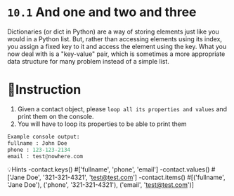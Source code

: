 # `10.1` And one and two and three

Dictionaries (or dict in Python) are a way of storing elements just like you
would in a Python list. But, rather than accessing elements using its index,
you assign a fixed key to it and access the element using the key. What you now
deal with is a "key-value" pair, which is sometimes a more appropriate data structure
for many problem instead of a simple list.


# 📝Instruction
1. Given a contact object, please `loop all its properties and values` and print them on the console.
2. You will have to loop its properties to be able to print them

```py
Example console output:
fullname : John Doe
phone : 123-123-2134
email : test@nowhere.com
```

💡Hints
-contact.keys()  #['fullname', 'phone', 'email']
-contact.values()  #['Jane Doe', '321-321-4321', 'test@test.com']
-contact.items()  #[('fullname', 'Jane Doe'), ('phone', '321-321-4321'), ('email', 'test@test.com')]
